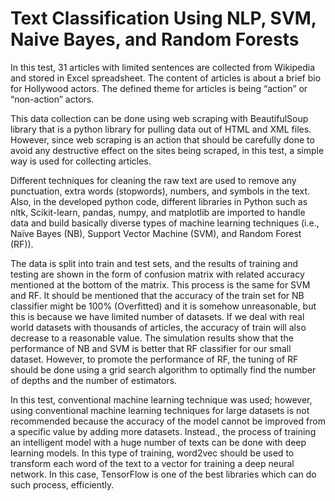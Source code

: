 # Text Classification Using NLP, SVM, Naive Bayes, and Random Forests
In this test, 31 articles with limited sentences are collected from Wikipedia and stored in Excel spreadsheet. The content of articles is about a brief bio for Hollywood actors. The defined theme for articles is being “action” or “non-action” actors.

This data collection can be done using web scraping with BeautifulSoup library that is a python library for pulling data out of HTML and XML files. However, since web scraping is an action that should be carefully done to avoid any destructive effect on the sites being scraped, in this test, a simple way is used for collecting articles.

Different techniques for cleaning the raw text are used to remove any punctuation, extra words (stopwords), numbers, and symbols in the text. Also, in the developed python code, different libraries in Python such as nltk, Scikit-learn, pandas, numpy, and matplotlib are imported to handle data and build basically diverse types of machine learning techniques (i.e., Naïve Bayes (NB), Support Vector Machine (SVM), and Random Forest (RF)).

The data is split into train and test sets, and the results of training and testing are shown in the form of confusion matrix with related accuracy mentioned at the bottom of the matrix. This process is the same for SVM and RF. It should be mentioned that the accuracy of the train set for NB classifier might be 100% (Overfitted) and it is somehow unreasonable, but this is because we have limited number of datasets. If we deal with real world datasets with thousands of articles, the accuracy of train will also decrease to a reasonable value. The simulation results show that the performance of NB and SVM is better that RF classifier for our small dataset. However, to promote the performance of RF, the tuning of RF should be done using a grid search algorithm to optimally find the number of depths and the number of estimators.

In this test, conventional machine learning technique was used; however, using conventional machine learning techniques for large datasets is not recommended because the accuracy of the model cannot be improved from a specific value by adding more datasets. Instead., the process of training an intelligent model with a huge number of texts can be done with deep learning models. In this type of training, word2vec should be used to transform each word of the text to a vector for training a deep neural network. In this case, TensorFlow is one of the best libraries which can do such process, efficiently.
